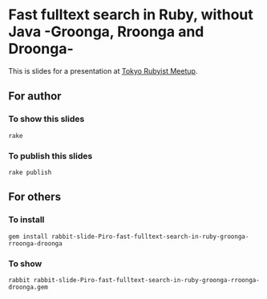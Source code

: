 # Fast fulltext search in Ruby, without Java -Groonga, Rroonga and Droonga-

This is slides for a presentation at [Tokyo Rubyist Meetup](http://trbmeetup.doorkeeper.jp/events/19450).

## For author

### To show this slides

    rake

### To publish this slides

    rake publish

## For others

### To install

    gem install rabbit-slide-Piro-fast-fulltext-search-in-ruby-groonga-rroonga-droonga

### To show

    rabbit rabbit-slide-Piro-fast-fulltext-search-in-ruby-groonga-rroonga-droonga.gem

